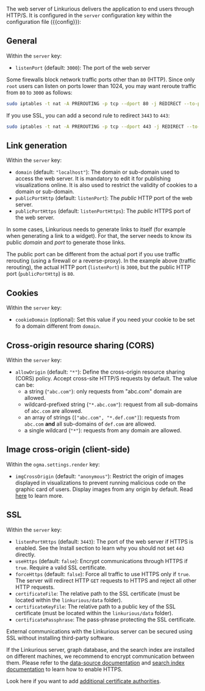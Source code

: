 The web server of Linkurious delivers the application to end users through HTTP/S.
It is configured in the `server` configuration key within the configuration 
file ({{config}}):

## General 

Within the `server` key:

- `listenPort` (default: `3000`): The port of the web server

Some firewalls block network traffic ports other than `80` (HTTP).
Since only `root` users can listen on ports lower than 1024,
you may want reroute traffic from `80` to `3000` as follows:
```sh
sudo iptables -t nat -A PREROUTING -p tcp --dport 80 -j REDIRECT --to-port 3000
```

If you use SSL, you can add a second rule to redirect `3443` to `443`:
```sh
sudo iptables -t nat -A PREROUTING -p tcp --dport 443 -j REDIRECT --to-port 3443
```

## Link generation

Within the `server` key:

- `domain` (default: `"localhost"`): The domain or sub-domain used to access the web server.
   It is mandatory to edit it for publishing visualizations online.
   It is also used to restrict the validity of cookies to a domain or sub-domain.
- `publicPortHttp` (default: `listenPort`): The *public* HTTP port of the web server. 
- `publicPortHttps` (default: `listenPortHttps`): The *public* HTTPS port of the web server. 

In some cases, Linkurious needs to generate links to itself (for example
when generating a link to a widget). For that, the server needs to know
its public *domain* and *port* to generate those links.

The public port can be different from the actual port if you use traffic rerouting
(using a firewall or a reverse-proxy). In the example above (traffic rerouting),
the actual HTTP port (`listenPort`) is `3000`, but the public HTTP port (`publicPortHttp`) 
is `80`.

## Cookies

Within the `server` key:

- `cookieDomain` (optional): Set this value if you need your cookie to be set fo a domain different from `domain`.

## Cross-origin resource sharing (CORS)

Within the `server` key:

- `allowOrigin` (default: `"*"`): Define the cross-origin resource sharing (CORS) policy. 
  Accept cross-site HTTP/S requests by default. The value can be:
  - a string (`"abc.com"`): only requests from "abc.com" domain are allowed.
  - wildcard-prefixed string (`"*.abc.com"`): request from all sub-domains of `abc.com` are allowed.
  - an array of strings (`["abc.com", "*.def.com"]`): requests from `abc.com` **and** all sub-domains of `def.com` are allowed.
  - a single wildcard (`"*"`): requests from any domain are allowed.

## Image cross-origin (client-side)

Within the `ogma.settings.render` key:

- `imgCrossOrigin` (default: `"anonymous"`): Restrict the origin of images 
   displayed in visualizations to prevent running malicious code on the graphic card of users.
   Display images from any origin by default. Read [here](https://developer.mozilla.org/en-US/docs/Web/HTML/CORS_settings_attributes) to learn more. 

## SSL

Within the `server` key:

- `listenPortHttps` (default: `3443`): The port of the web server if HTTPS is enabled. See the Install section to learn why you should not set `443` directly.
- `useHttps` (default: `false`): Encrypt communications through HTTPS if `true`. Require a valid SSL certificate.
- `forceHttps` (default: `false`): Force all traffic to use HTTPS only if `true`.
  The server will redirect HTTP `GET` requests to HTTPS and reject all other HTTP requests.
- `certificateFile`: The relative path to the SSL certificate (must be located within the `linkurious/data` folder).
- `certificateKeyFile`: The relative path to a public key of the SSL certificate (must be located within the `linkurious/data` folder).
- `certificatePassphrase`: The pass-phrase protecting the SSL certificate.

External communications with the Linkurious server can be secured using SSL
without installing third-party software.

If the Linkurious server, graph database, and the search index are installed on different machines, 
we recommend to encrypt communication between them. 
Please refer to the [data-source documentation](/configure-sources) and [search index documentation](/search) to
learn how to enable HTTPS.

Look here if you want to add [additional certificate authorities](/advanced-settings/#additional-certificate-authorities).
